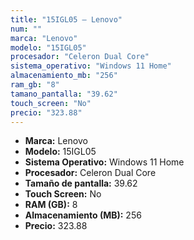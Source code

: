 ```yaml
---
title: "15IGL05 — Lenovo"
num: ""
marca: "Lenovo"
modelo: "15IGL05"
procesador: "Celeron Dual Core"
sistema_operativo: "Windows 11 Home"
almacenamiento_mb: "256"
ram_gb: "8"
tamano_pantalla: "39.62"
touch_screen: "No"
precio: "323.88"
---
```

<ul>
<li><strong>Marca:</strong> Lenovo</li>
<li><strong>Modelo:</strong> 15IGL05</li>
<li><strong>Sistema Operativo:</strong> Windows 11 Home</li>
<li><strong>Procesador:</strong> Celeron Dual Core </li>
<li><strong>Tamaño de pantalla:</strong> 39.62</li>
<li><strong>Touch Screen:</strong> No</li>
<li><strong>RAM (GB):</strong> 8</li>
<li><strong>Almacenamiento (MB):</strong> 256</li>
<li><strong>Precio:</strong> 323.88</li>
</ul>